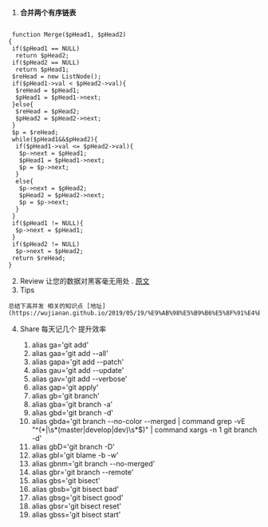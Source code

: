 1. **合并两个有序链表**

```

 function Merge($pHead1, $pHead2)
{
 if($pHead1 == NULL)
  return $pHead2;
 if($pHead2 == NULL)
  return $pHead1;
 $reHead = new ListNode();
 if($pHead1->val < $pHead2->val){
  $reHead = $pHead1;
  $pHead1 = $pHead1->next;
 }else{
  $reHead = $pHead2;
  $pHead2 = $pHead2->next;
 }
 $p = $reHead;
 while($pHead1&&$pHead2){
  if($pHead1->val <= $pHead2->val){
   $p->next = $pHead1;
   $pHead1 = $pHead1->next;
   $p = $p->next;
  }
  else{
   $p->next = $pHead2;
   $pHead2 = $pHead2->next;
   $p = $p->next;
  }
 }
 if($pHead1 != NULL){
  $p->next = $pHead1;
 }
 if($pHead2 != NULL)
  $p->next = $pHead2;
 return $reHead;
}

```
2. Review
    让您的数据对黑客毫无用处
. [原文](https://www.ibm.com/developerworks/cn/analytics/library/infuse-your-app-with-data-encryption-and-key-management/index.html)
3. Tips
```
总结下高并发 相关的知识点 [地址](https://wujianan.github.io/2019/05/19/%E9%AB%98%E5%B9%B6%E5%8F%91%E4%BC%98%E5%8C%96/)

```
4. Share
每天记几个 提升效率

    1. alias ga='git add'
    2. alias gaa='git add --all'
    3. alias gapa='git add --patch'
    4. alias gau='git add --update'
    5. alias gav='git add --verbose'
    6. alias gap='git apply'
    8. alias gb='git branch'
    9. alias gba='git branch -a'
    10. alias gbd='git branch -d'
    11. alias gbda='git branch --no-color --merged | command grep -vE "^(\*|\s*(master|develop|dev)\s*$)" | command xargs -n 1 git branch -d'
    12. alias gbD='git branch -D'
    13. alias gbl='git blame -b -w'
    14. alias gbnm='git branch --no-merged'
    15. alias gbr='git branch --remote'
    16. alias gbs='git bisect'
    17. alias gbsb='git bisect bad'
    18. alias gbsg='git bisect good'
    19. alias gbsr='git bisect reset'
    20. alias gbss='git bisect start'

   